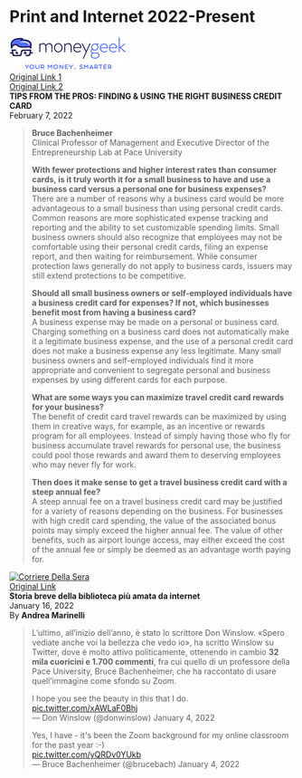 # Print and Internet 2022-Present

[![moneygeek](images/moneygeek.png)](https://www.moneygeek.com/credit-cards/business/#expert=bruce-bachenheimer) <br/>
[Original Link 1](https://www.moneygeek.com/credit-cards/business/#expert=bruce-bachenheimer) <br/>
[Original Link 2](https://www.moneygeek.com/credit-cards/business/best-travel/#expert=bruce-bachenheimer) <br/>
**TIPS FROM THE PROS: FINDING & USING THE RIGHT BUSINESS CREDIT CARD** <br/>
February 7, 2022 <br/>
> **Bruce Bachenheimer** <br/>
> Clinical Professor of Management and Executive Director of the Entrepreneurship Lab at Pace University
>  
> **With fewer protections and higher interest rates than consumer cards, is it truly worth it for a small business to have and use a business card versus a personal one for business expenses?** <br/>
> There are a number of reasons why a business card would be more advantageous to a small business than using personal credit cards. Common reasons are more sophisticated expense tracking and reporting and the ability to set customizable spending limits. Small business owners should also recognize that employees may not be comfortable using their personal credit cards, filing an expense report, and then waiting for reimbursement. While consumer protection laws generally do not apply to business cards, issuers may still extend protections to be competitive.
> 
> **Should all small business owners or self-employed individuals have a business credit card for expenses? If not, which businesses benefit most from having a business card?** <br/>
> A business expense may be made on a personal or business card. Charging something on a business card does not automatically make it a legitimate business expense, and the use of a personal credit card does not make a business expense any less legitimate. Many small business owners and self-employed individuals find it more appropriate and convenient to segregate personal and business expenses by using different cards for each purpose.
> 
> **What are some ways you can maximize travel credit card rewards for your business?** <br/>
> The benefit of credit card travel rewards can be maximized by using them in creative ways, for example, as an incentive or rewards program for all employees. Instead of simply having those who fly for business accumulate travel rewards for personal use, the business could pool those rewards and award them to deserving employees who may never fly for work.
>
> 
> **Then does it make sense to get a travel business credit card with a steep annual fee?** <br/>
> A steep annual fee on a travel business credit card may be justified for a variety of reasons depending on the business. For businesses with high credit card spending, the value of the associated bonus points may simply exceed the higher annual fee. The value of other benefits, such as airport lounge access, may either exceed the cost of the annual fee or simply be deemed as an advantage worth paying for.

[![Corriere Della Sera](images/corrieredellasera.png)](https://www.corriere.it/esteri/22_gennaio_16/storia-breve-biblioteca-piu-amata-internet-c00c7bde-76bf-11ec-a0d8-6b985098cc00.shtml) <br/>
[Original Link](https://www.corriere.it/esteri/22_gennaio_16/storia-breve-biblioteca-piu-amata-internet-c00c7bde-76bf-11ec-a0d8-6b985098cc00.shtml) <br/>
**Storia breve della biblioteca più amata da internet** <br/>
January 16, 2022 <br/>
By **Andrea Marinelli** <br/>
> L’ultimo, all’inizio dell’anno, è stato lo scrittore Don Winslow. «Spero vediate anche voi la bellezza che vedo io», ha scritto Winslow su Twitter, dove è molto attivo politicamente, ottenendo in cambio **32 mila cuoricini e 1.700 commenti**, fra cui quello di un professore della Pace University, Bruce Bachenheimer, che ha raccontato di usare quell’immagine come sfondo su Zoom.
>
> I hope you see the beauty in this that I do. <br/>
> [pic.twitter.com/xAWLaF0Bhj](pic.twitter.com/xAWLaF0Bhj) <br/>
> — Don Winslow (@donwinslow) January 4, 2022  <br/>
> 
> Yes, I have - it's been the Zoom background for my online classroom for the past year :-) <br/>
> [pic.twitter.com/yQRDv0YUkb](pic.twitter.com/yQRDv0YUkb) <br/>
> — Bruce Bachenheimer (@brucebach) January 4, 2022 <br/>




